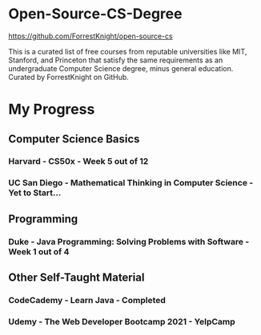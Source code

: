 # Open-Source-CS-Degree
https://github.com/ForrestKnight/open-source-cs

This is a curated list of free courses from reputable universities like MIT, Stanford, and Princeton that satisfy the same requirements as an undergraduate Computer Science degree, minus general education. Curated by ForrestKnight on GitHub.


# My Progress


## Computer Science Basics

### Harvard - CS50x - Week 5 out of 12

### UC San Diego - Mathematical Thinking in Computer Science - Yet to Start...



## Programming

### Duke - Java Programming: Solving Problems with Software - Week 1 out of 4



## Other Self-Taught Material
### CodeCademy - Learn Java - Completed
### Udemy - The Web Developer Bootcamp 2021 - YelpCamp
